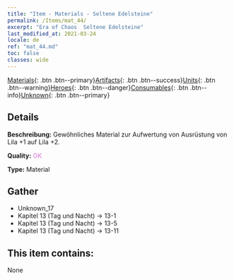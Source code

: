 ```yaml
---
title: "Item - Materials - Seltene Edelsteine"
permalink: /Items/mat_44/
excerpt: "Era of Chaos  Seltene Edelsteine"
last_modified_at: 2021-03-24
locale: de
ref: "mat_44.md"
toc: false
classes: wide
---
```

 [Materials](/de/Items/){: .btn .btn--primary}[Artifacts](/de/Items/Artifacts/){: .btn .btn--success}[Units](/de/Items/Units/){: .btn .btn--warning}[Heroes](/de/Items/Heroes/){: .btn .btn--danger}[Consumables](/de/Items/Consumables/){: .btn .btn--info}[Unknown](/de/Items/Unknown/){: .btn .btn--primary}

## Details
 **Beschreibung:** Gewöhnliches Material zur Aufwertung von Ausrüstung von Lila +1 auf Lila +2.

 **Quality:** <span style="color: #DA70D6">OK</span>

 **Type:** Material

## Gather

*    Unknown_17 
*    Kapitel 13 (Tag und Nacht) -> 13-1 
*    Kapitel 13 (Tag und Nacht) -> 13-5 
*    Kapitel 13 (Tag und Nacht) -> 13-11 

## This item contains:

  None

